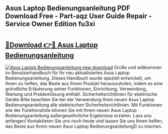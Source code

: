 ## Asus Laptop Bedienungsanleitung PDF Download Free - Part-aqz User Guide Repair - Service Owner Edition fu3xi

# <h2><a href="http://df647m.blite.top/?on=Asus+Laptop+Bedienungsanleitung">🔗Download 👉🔴 Asus Laptop Bedienungsanleitung</a></h2>

[![Asus Laptop Bedienungsanleitung new download](https://i.imgur.com/lujVjoI.png)](http://df647m.blite.top/?on=Asus+Laptop+Bedienungsanleitung)
Grüße und willkommen im Benutzerhandbuch für Ihr neu aktualisiertes Asus Laptop Bedienungsanleitung. Dieses Handbuch wurde speziell entwickelt, um Ihnen zu helfen, das Beste aus Ihrem Produkt herauszuholen, indem es eine gründliche Erläuterung seiner Funktionen, Einrichtung, Verwendung, Wartung und Problemlösung enthält. Sicherheitsrichtlinien für elektrische Geräte Bitte beachten Sie bei der Verwendung Ihres neuen Asus Laptop Bedienungsanleitung alle elektrischen Sicherheitsrichtlinien. Mit Funktionen wie der Funktionsliste können Sie mit Ihrem neuen Asus Laptop Bedienungsanleitung außergewöhnliche Ergebnisse erzielen. Lass uns anfangen! Kontaktieren Sie uns noch heute und lassen Sie uns Ihnen helfen, das Beste aus Ihrem neuen Asus Laptop BedienungsanleitungD zu machen.
